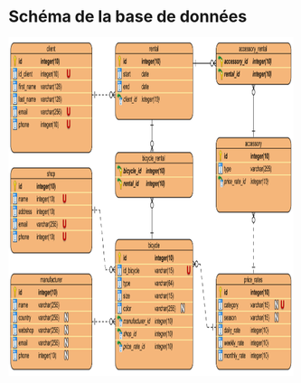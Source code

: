 # Schéma de la base de données # 

<img src="./images/img-database-v4.png" alt="Alt text" style="height:600px;">
